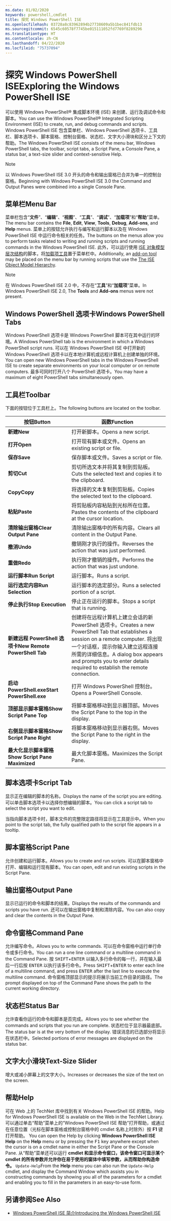 ```yaml
---
ms.date: 01/02/2020
keywords: powershell,cmdlet
title: 探究 Windows PowerShell ISE
ms.openlocfilehash: 03728a8c83962894b27738609a5b1bec841fdb13
ms.sourcegitcommit: 6545c60578f7745be015111052fd7769f8289296
ms.translationtype: HT
ms.contentlocale: zh-CN
ms.lasthandoff: 04/22/2020
ms.locfileid: "75737094"
---
```

# <a name="exploring-the-windows-powershell-ise"></a><span data-ttu-id="010bf-103">探究 Windows PowerShell ISE</span><span class="sxs-lookup"><span data-stu-id="010bf-103">Exploring the Windows PowerShell ISE</span></span>

<span data-ttu-id="010bf-104">可以使用 Windows PowerShell® 集成脚本环境 (ISE) 来创建、运行及调试命令和脚本。</span><span class="sxs-lookup"><span data-stu-id="010bf-104">You can use the Windows PowerShell® Integrated Scripting Environment (ISE) to create, run, and debug commands and scripts.</span></span> <span data-ttu-id="010bf-105">Windows PowerShell ISE 包含菜单栏、Windows PowerShell 选项卡、工具栏、脚本选项卡、脚本窗格、控制台窗格、状态栏、文字大小滑块和区分上下文的帮助。</span><span class="sxs-lookup"><span data-stu-id="010bf-105">The Windows PowerShell ISE consists of the menu bar, Windows PowerShell tabs, the toolbar, script tabs, a Script Pane, a Console Pane, a status bar, a text-size slider and context-sensitive Help.</span></span>

> [!NOTE]
> <span data-ttu-id="010bf-106">以 Windows PowerShell ISE 3.0 开头的命令和输出窗格已合并为单一的控制台窗格。</span><span class="sxs-lookup"><span data-stu-id="010bf-106">Beginning with Windows PowerShell ISE 3.0 the Command and Output Panes were combined into a single Console Pane.</span></span>

## <a name="menu-bar"></a><span data-ttu-id="010bf-107">菜单栏</span><span class="sxs-lookup"><span data-stu-id="010bf-107">Menu Bar</span></span>

<span data-ttu-id="010bf-108">菜单栏包含“**文件**”、“**编辑**”、“**视图**”、“**工具**”、“**调试**”、“**加载项**”和“**帮助**”菜单。</span><span class="sxs-lookup"><span data-stu-id="010bf-108">The menu bar contains the **File**, **Edit**, **View**, **Tools**, **Debug**, **Add-ons**, and **Help** menus.</span></span> <span data-ttu-id="010bf-109">菜单上的按钮允许执行与编写和运行脚本以及在 Windows PowerShell ISE 中运行命令相关的任务。</span><span class="sxs-lookup"><span data-stu-id="010bf-109">The buttons on the menus allow you to perform tasks related to writing and running scripts and running commands in the Windows PowerShell ISE.</span></span> <span data-ttu-id="010bf-110">此外，可以运行使用 [ISE 对象模型层次结构](object-model/The-ISEAddOnTool-Object.md)的脚本，将[加载项工具](object-model/The-ISE-Object-Model-Hierarchy.md)置于菜单栏中。</span><span class="sxs-lookup"><span data-stu-id="010bf-110">Additionally, an [add-on tool](object-model/The-ISEAddOnTool-Object.md) may be placed on the menu bar by running scripts that use the [The ISE Object Model Hierarchy](object-model/The-ISE-Object-Model-Hierarchy.md).</span></span>

> [!NOTE]
> <span data-ttu-id="010bf-111">在 Windows PowerShell ISE 2.0 中，不存在“**工具**”和“**加载项**”菜单。</span><span class="sxs-lookup"><span data-stu-id="010bf-111">In Windows PowerShell ISE 2.0, The **Tools** and **Add-ons** menus were not present.</span></span>

## <a name="windows-powershell-tabs"></a><span data-ttu-id="010bf-112">Windows PowerShell 选项卡</span><span class="sxs-lookup"><span data-stu-id="010bf-112">Windows PowerShell Tabs</span></span>

<span data-ttu-id="010bf-113">Windows PowerShell 选项卡是 Windows PowerShell 脚本可在其中运行的环境。</span><span class="sxs-lookup"><span data-stu-id="010bf-113">A Windows PowerShell tab is the environment in which a Windows PowerShell script runs.</span></span> <span data-ttu-id="010bf-114">可以在 Windows PowerShell ISE 中打开新的 Windows PowerShell 选项卡以在本地计算机或远程计算机上创建单独的环境。</span><span class="sxs-lookup"><span data-stu-id="010bf-114">You can open new Windows PowerShell tabs in the Windows PowerShell ISE to create separate environments on your local computer or on remote computers.</span></span> <span data-ttu-id="010bf-115">最多可同时打开八个 PowerShell 选项卡。</span><span class="sxs-lookup"><span data-stu-id="010bf-115">You may have a maximum of eight PowerShell tabs simultaneously open.</span></span>

## <a name="toolbar"></a><span data-ttu-id="010bf-116">工具栏</span><span class="sxs-lookup"><span data-stu-id="010bf-116">Toolbar</span></span>

<span data-ttu-id="010bf-117">下面的按钮位于工具栏上。</span><span class="sxs-lookup"><span data-stu-id="010bf-117">The following buttons are located on the toolbar.</span></span>

|             <span data-ttu-id="010bf-118">按钮</span><span class="sxs-lookup"><span data-stu-id="010bf-118">Button</span></span>             |                                                                                     <span data-ttu-id="010bf-119">函数</span><span class="sxs-lookup"><span data-stu-id="010bf-119">Function</span></span>                                                                                     |
| ------------------------------ | -------------------------------------------------------------------------------------------------------------------------------------------------------------------------------- |
| <span data-ttu-id="010bf-120">**新建**</span><span class="sxs-lookup"><span data-stu-id="010bf-120">**New**</span></span>                        | <span data-ttu-id="010bf-121">打开新脚本。</span><span class="sxs-lookup"><span data-stu-id="010bf-121">Opens a new script.</span></span>                                                                                                                                                              |
| <span data-ttu-id="010bf-122">**打开**</span><span class="sxs-lookup"><span data-stu-id="010bf-122">**Open**</span></span>                       | <span data-ttu-id="010bf-123">打开现有脚本或文件。</span><span class="sxs-lookup"><span data-stu-id="010bf-123">Opens an existing script or file.</span></span>                                                                                                                                                |
| <span data-ttu-id="010bf-124">**保存**</span><span class="sxs-lookup"><span data-stu-id="010bf-124">**Save**</span></span>                       | <span data-ttu-id="010bf-125">保存脚本或文件。</span><span class="sxs-lookup"><span data-stu-id="010bf-125">Saves a script or file.</span></span>                                                                                                                                                          |
| <span data-ttu-id="010bf-126">**剪切**</span><span class="sxs-lookup"><span data-stu-id="010bf-126">**Cut**</span></span>                        | <span data-ttu-id="010bf-127">剪切所选文本并将其复制到剪贴板。</span><span class="sxs-lookup"><span data-stu-id="010bf-127">Cuts the selected text and copies it to the clipboard.</span></span>                                                                                                                           |
| <span data-ttu-id="010bf-128">**Copy**</span><span class="sxs-lookup"><span data-stu-id="010bf-128">**Copy**</span></span>                       | <span data-ttu-id="010bf-129">将选择的文本复制到剪贴板。</span><span class="sxs-lookup"><span data-stu-id="010bf-129">Copies the selected text to the clipboard.</span></span>                                                                                                                                       |
| <span data-ttu-id="010bf-130">**粘贴**</span><span class="sxs-lookup"><span data-stu-id="010bf-130">**Paste**</span></span>                      | <span data-ttu-id="010bf-131">将剪贴板内容粘贴到光标所在位置。</span><span class="sxs-lookup"><span data-stu-id="010bf-131">Pastes the contents of the clipboard at the cursor location.</span></span>                                                                                                                     |
| <span data-ttu-id="010bf-132">**清除输出窗格**</span><span class="sxs-lookup"><span data-stu-id="010bf-132">**Clear Output Pane**</span></span>          | <span data-ttu-id="010bf-133">清除输出窗格中的所有内容。</span><span class="sxs-lookup"><span data-stu-id="010bf-133">Clears all content in the Output Pane.</span></span>                                                                                                                                           |
| <span data-ttu-id="010bf-134">**撤消**</span><span class="sxs-lookup"><span data-stu-id="010bf-134">**Undo**</span></span>                       | <span data-ttu-id="010bf-135">撤销刚才执行的操作。</span><span class="sxs-lookup"><span data-stu-id="010bf-135">Reverses the action that was just performed.</span></span>                                                                                                                                     |
| <span data-ttu-id="010bf-136">**重做**</span><span class="sxs-lookup"><span data-stu-id="010bf-136">**Redo**</span></span>                       | <span data-ttu-id="010bf-137">执行刚才撤销的操作。</span><span class="sxs-lookup"><span data-stu-id="010bf-137">Performs the action that was just undone.</span></span>                                                                                                                                        |
| <span data-ttu-id="010bf-138">**运行脚本**</span><span class="sxs-lookup"><span data-stu-id="010bf-138">**Run Script**</span></span>                 | <span data-ttu-id="010bf-139">运行脚本。</span><span class="sxs-lookup"><span data-stu-id="010bf-139">Runs a script.</span></span>                                                                                                                                                                   |
| <span data-ttu-id="010bf-140">**运行选定内容**</span><span class="sxs-lookup"><span data-stu-id="010bf-140">**Run Selection**</span></span>              | <span data-ttu-id="010bf-141">运行脚本的选定部分。</span><span class="sxs-lookup"><span data-stu-id="010bf-141">Runs a selected portion of a script.</span></span>                                                                                                                                             |
| <span data-ttu-id="010bf-142">**停止执行**</span><span class="sxs-lookup"><span data-stu-id="010bf-142">**Stop Execution**</span></span>             | <span data-ttu-id="010bf-143">停止正在运行的脚本。</span><span class="sxs-lookup"><span data-stu-id="010bf-143">Stops a script that is running.</span></span>                                                                                                                                                  |
| <span data-ttu-id="010bf-144">**新建远程 PowerShell 选项卡**</span><span class="sxs-lookup"><span data-stu-id="010bf-144">**New Remote PowerShell Tab**</span></span>  | <span data-ttu-id="010bf-145">创建将在远程计算机上建立会话的新 PowerShell 选项卡。</span><span class="sxs-lookup"><span data-stu-id="010bf-145">Creates a new PowerShell Tab that establishes a session on a remote computer.</span></span> <span data-ttu-id="010bf-146">将出现一个对话框，提示你输入建立远程连接所需的详细信息。</span><span class="sxs-lookup"><span data-stu-id="010bf-146">A dialog box appears and prompts you to enter details required to establish the remote connection.</span></span> |
| <span data-ttu-id="010bf-147">**启动 PowerShell.exe**</span><span class="sxs-lookup"><span data-stu-id="010bf-147">**Start PowerShell.exe**</span></span>       | <span data-ttu-id="010bf-148">打开 Windows PowerShell 控制台。</span><span class="sxs-lookup"><span data-stu-id="010bf-148">Opens a PowerShell Console.</span></span>                                                                                                                                                      |
| <span data-ttu-id="010bf-149">**顶部显示脚本窗格**</span><span class="sxs-lookup"><span data-stu-id="010bf-149">**Show Script Pane Top**</span></span>       | <span data-ttu-id="010bf-150">将脚本窗格移动到显示器顶部。</span><span class="sxs-lookup"><span data-stu-id="010bf-150">Moves the Script Pane to the top in the display.</span></span>                                                                                                                                 |
| <span data-ttu-id="010bf-151">**右侧显示脚本窗格**</span><span class="sxs-lookup"><span data-stu-id="010bf-151">**Show Script Pane Right**</span></span>     | <span data-ttu-id="010bf-152">将脚本窗格移动到显示器右侧。</span><span class="sxs-lookup"><span data-stu-id="010bf-152">Moves the Script Pane to the right in the display.</span></span>                                                                                                                               |
| <span data-ttu-id="010bf-153">**最大化显示脚本窗格**</span><span class="sxs-lookup"><span data-stu-id="010bf-153">**Show Script Pane Maximized**</span></span> | <span data-ttu-id="010bf-154">最大化脚本窗格。</span><span class="sxs-lookup"><span data-stu-id="010bf-154">Maximizes the Script Pane.</span></span>                                                                                                                                                       |

## <a name="script-tab"></a><span data-ttu-id="010bf-155">脚本选项卡</span><span class="sxs-lookup"><span data-stu-id="010bf-155">Script Tab</span></span>

<span data-ttu-id="010bf-156">显示正在编辑的脚本的名称。</span><span class="sxs-lookup"><span data-stu-id="010bf-156">Displays the name of the script you are editing.</span></span> <span data-ttu-id="010bf-157">可以单击脚本选项卡以选择你想编辑的脚本。</span><span class="sxs-lookup"><span data-stu-id="010bf-157">You can click a script tab to select the script you want to edit.</span></span>

<span data-ttu-id="010bf-158">当指向脚本选项卡时，脚本文件的完整限定路径将显示在工具提示中。</span><span class="sxs-lookup"><span data-stu-id="010bf-158">When you point to the script tab, the fully qualified path to the script file appears in a tooltip.</span></span>

## <a name="script-pane"></a><span data-ttu-id="010bf-159">脚本窗格</span><span class="sxs-lookup"><span data-stu-id="010bf-159">Script Pane</span></span>

<span data-ttu-id="010bf-160">允许创建和运行脚本。</span><span class="sxs-lookup"><span data-stu-id="010bf-160">Allows you to create and run scripts.</span></span> <span data-ttu-id="010bf-161">可以在脚本窗格中打开、编辑和运行现有脚本。</span><span class="sxs-lookup"><span data-stu-id="010bf-161">You can open, edit and run existing scripts in the Script Pane.</span></span>

## <a name="output-pane"></a><span data-ttu-id="010bf-162">输出窗格</span><span class="sxs-lookup"><span data-stu-id="010bf-162">Output Pane</span></span>

<span data-ttu-id="010bf-163">显示已运行的命令和脚本的结果。</span><span class="sxs-lookup"><span data-stu-id="010bf-163">Displays the results of the commands and scripts you have run.</span></span> <span data-ttu-id="010bf-164">还可以在输出窗格中复制和清除内容。</span><span class="sxs-lookup"><span data-stu-id="010bf-164">You can also copy and clear the contents in the Output Pane.</span></span>

## <a name="command-pane"></a><span data-ttu-id="010bf-165">命令窗格</span><span class="sxs-lookup"><span data-stu-id="010bf-165">Command Pane</span></span>

<span data-ttu-id="010bf-166">允许编写命令。</span><span class="sxs-lookup"><span data-stu-id="010bf-166">Allows you to write commands.</span></span> <span data-ttu-id="010bf-167">可以在命令窗格中运行单行命令或多行命令。</span><span class="sxs-lookup"><span data-stu-id="010bf-167">You can run a one line command or a multiline command in the Command Pane.</span></span> <span data-ttu-id="010bf-168">按 <kbd>SHIFT</kbd>+<kbd>ENTER</kbd> 以输入多行命令的每一行，并在输入最后一行后按 <kbd>ENTER</kbd> 以执行该多行命令。</span><span class="sxs-lookup"><span data-stu-id="010bf-168">Press <kbd>SHIFT</kbd>+<kbd>ENTER</kbd> to enter each line of a multiline command, and press <kbd>ENTER</kbd> after the last line to execute the multiline command.</span></span> <span data-ttu-id="010bf-169">命令窗格顶部显示的提示将展示当前工作目录的路径。</span><span class="sxs-lookup"><span data-stu-id="010bf-169">The prompt displayed on top of the Command Pane shows the path to the current working directory.</span></span>

## <a name="status-bar"></a><span data-ttu-id="010bf-170">状态栏</span><span class="sxs-lookup"><span data-stu-id="010bf-170">Status Bar</span></span>

<span data-ttu-id="010bf-171">允许查看你运行的命令和脚本是否完成。</span><span class="sxs-lookup"><span data-stu-id="010bf-171">Allows you to see whether the commands and scripts that you run are complete.</span></span> <span data-ttu-id="010bf-172">状态栏位于显示器最底部。</span><span class="sxs-lookup"><span data-stu-id="010bf-172">The status bar is at the very bottom of the display.</span></span> <span data-ttu-id="010bf-173">错误消息的已选部分将显示在状态栏中。</span><span class="sxs-lookup"><span data-stu-id="010bf-173">Selected portions of error messages are displayed on the status bar.</span></span>

## <a name="text-size-slider"></a><span data-ttu-id="010bf-174">文字大小滑块</span><span class="sxs-lookup"><span data-stu-id="010bf-174">Text-Size Slider</span></span>

<span data-ttu-id="010bf-175">增大或减小屏幕上的文字大小。</span><span class="sxs-lookup"><span data-stu-id="010bf-175">Increases or decreases the size of the text on the screen.</span></span>

## <a name="help"></a><span data-ttu-id="010bf-176">帮助</span><span class="sxs-lookup"><span data-stu-id="010bf-176">Help</span></span>

<span data-ttu-id="010bf-177">可在 Web 上的 TechNet 库中找到有关 Windows PowerShell ISE 的帮助。</span><span class="sxs-lookup"><span data-stu-id="010bf-177">Help for Windows PowerShell ISE is available on the Web in the TechNet Library.</span></span> <span data-ttu-id="010bf-178">可以通过单击“帮助”菜单上的“Windows PowerShell ISE 帮助”打开帮助，或通过在任意位置（光标在脚本窗格或控制台窗格中的 cmdlet 名称上时除外）按 **F1** 键打开帮助。  <kbd></kbd></span><span class="sxs-lookup"><span data-stu-id="010bf-178">You can open the Help by clicking **Windows PowerShell ISE Help** on the **Help** menu or by pressing the <kbd>F1</kbd> key anywhere except when the cursor is on a cmdlet name in either the Script Pane or the Console Pane.</span></span>
<span data-ttu-id="010bf-179">从“帮助”菜单还可以运行  **cmdlet 和显示命令窗口，该命令窗口可显示某个 cmdlet 的所有参数并允许你在易于使用的窗体中填写参数，从而帮助你构造命令。** `Update-Help`</span><span class="sxs-lookup"><span data-stu-id="010bf-179">From the **Help** menu you can also run the `Update-Help` cmdlet, and display the Command Window which assists you in constructing commands by showing you all of the parameters for a cmdlet and enabling you to fill in the parameters in an easy-to-use form.</span></span>

## <a name="see-also"></a><span data-ttu-id="010bf-180">另请参阅</span><span class="sxs-lookup"><span data-stu-id="010bf-180">See Also</span></span>

- [<span data-ttu-id="010bf-181">Windows PowerShell ISE 简介</span><span class="sxs-lookup"><span data-stu-id="010bf-181">Introducing the Windows PowerShell ISE</span></span>](Introducing-the-Windows-PowerShell-ISE.md)
